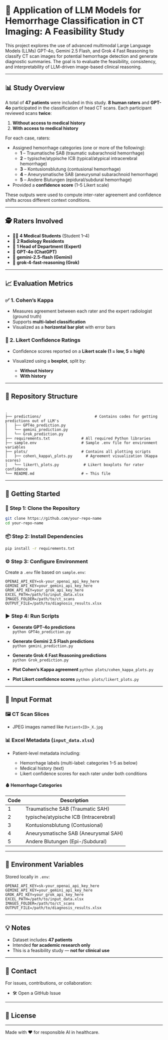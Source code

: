 # 🧠 Application of LLM Models for Hemorrhage Classification in CT Imaging: A Feasibility Study

This project explores the use of advanced multimodal Large Language Models (LLMs) GPT-4o, Gemini 2.5 Flash, and Grok 4 Fast Reasoning to classify CT scan images for potential hemorrhage detection and generate diagnostic summaries. The goal is to evaluate the feasibility, consistency, and interpretability of LLM-driven image-based clinical reasoning.

---

## 📊 Study Overview

A total of **47 patients** were included in this study. **8 human raters** and **GPT-4o** participated in the classification of head CT scans. Each participant reviewed scans **twice**:

1. **Without access to medical history**
2. **With access to medical history**

For each case, raters:

* Assigned hemorrhage categories (one or more of the following):
  - **1** – Traumatische SAB (traumatic subarachnoid hemorrhage)
  - **2** – typische/atypische ICB (typical/atypical intracerebral hemorrhage)
  - **3** – Kontusionsblutung (contusional hemorrhage)
  - **4** – Aneurysmatische SAB (aneurysmal subarachnoid hemorrhage)
  - **5** – Andere Blutungen (epidural/subdural hemorrhage)
* Provided a **confidence score** (1–5 Likert scale)

These outputs were used to compute inter-rater agreement and confidence shifts across different context conditions.

---

## 🕵️ Raters Involved

* 👩‍⚕️ **4 Medical Students** (Student 1–4)
* 🩻 **2 Radiology Residents**
* 🧠 **1 Head of Department (Expert)**
* 🤖 **GPT-4o (ChatGPT)**
* 🤖 **gemini-2.5-flash (Gemini)**
* 🤖 **grok-4-fast-reasoning (Grok)**
  
---

## 📈 Evaluation Metrics

### ✅ 1. **Cohen’s Kappa**

* Measures agreement between each rater and the expert radiologist (ground truth)
* Supports **multi-label classification**
* Visualized as a **horizontal bar plot** with error bars

### 🎯 2. **Likert Confidence Ratings**

* Confidence scores reported on a **Likert scale (1 = low, 5 = high)**
* Visualized using a **boxplot**, split by:

  * **Without history**
  * **With history**

---

## 📁 Repository Structure

```

.
├── predictions/                        # Contains codes for getting predictions out of LLM's
│   ├── GPT4o_prediction.py     
│   └── gemini_prediction.py
│   └── Grok_prediction.py                  
├── requirements.txt              # All required Python libraries
├── sample.env                    # Sample .env file for environment variables
├── plots/                        # Contains all plotting scripts
│   ├── cohen\_kappa\_plots.py      # Agreement visualization (Kappa scores)
│   └── likert\_plots.py           # Likert boxplots for rater confidence
└── README.md                     # ← This file

````

---

## 🚀 Getting Started

### 🧰 Step 1: Clone the Repository

```bash
git clone https://github.com/your-repo-name
cd your-repo-name
````

### 📦 Step 2: Install Dependencies

```bash
pip install -r requirements.txt
```

### ⚙️ Step 3: Configure Environment

Create a `.env` file based on `sample.env`:

```
OPENAI_API_KEY=sk-your_openai_api_key_here
GEMINI_API_KEY=your_gemini_api_key_here
GROK_API_KEY=your_grok_api_key_here
EXCEL_PATH=/path/to/input_data.xlsx
IMAGES_FOLDER=/path/to/ct_scans
OUTPUT_FILE=/path/to/diagnosis_results.xlsx
```

### ▶️ Step 4: Run Scripts

* **Generate GPT-4o predictions**  
  `python GPT4o_prediction.py`

* **Generate Gemini 2.5 Flash predictions**  
  `python gemini_prediction.py`

* **Generate Grok 4 Fast Reasoning predictions**  
  `python Grok_prediction.py`

* **Plot Cohen’s Kappa agreement**
  `python plots/cohen_kappa_plots.py`

* **Plot Likert confidence scores**
  `python plots/likert_plots.py`

---

## 📄 Input Format

### 🖼️ CT Scan Slices

* JPEG images named like `Patient<ID>_X.jpg`

### 📊 Excel Metadata (`input_data.xlsx`)

* Patient-level metadata including:

  * Hemorrhage labels (multi-label: categories 1–5 as below)
  * Medical history (text)
  * Likert confidence scores for each rater under both conditions

#### 🩸 Hemorrhage Categories

| Code | Description                            |
| ---- | -------------------------------------- |
| 1    | Traumatische SAB (Traumatic SAH)       |
| 2    | typische/atypische ICB (Intracerebral) |
| 3    | Kontusionsblutung (Contusional)        |
| 4    | Aneurysmatische SAB (Aneurysmal SAH)   |
| 5    | Andere Blutungen (Epi-/Subdural)       |

---

## 🔐 Environment Variables

Stored locally in `.env`:

```
OPENAI_API_KEY=sk-your_openai_api_key_here
GEMINI_API_KEY=your_gemini_api_key_here
GROK_API_KEY=your_grok_api_key_here
EXCEL_PATH=/path/to/input_data.xlsx
IMAGES_FOLDER=/path/to/ct_scans
OUTPUT_FILE=/path/to/diagnosis_results.xlsx
```

---

## 💡 Notes

* Dataset includes **47 patients**
* Intended **for academic research only**
* This is a feasibility study — **not for clinical use**

---

## 📢 Contact

For issues, contributions, or collaboration:

* 🛠️ Open a GitHub Issue

---

## 📃 License



---

Made with ❤️ for responsible AI in healthcare.
